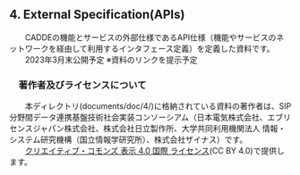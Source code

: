 ## 4. External Specification(APIs) <br>
　　CADDEの機能とサービスの外部仕様であるAPI仕様（機能やサービスのネットワークを経由して利用するインタフェース定義）を定義した資料です。<br>
　　2023年3月末公開予定 ※資料のリンクを提示予定<br>

### 　著作者及びライセンスについて <br>
　　本ディレクトリ(documents/doc/4/)に格納されている資料の著作者は、SIP分野間データ連携基盤技術社会実装コンソーシアム（日本電気株式会社、エブリセンスジャパン株式会社、株式会社日立製作所、大学共同利用機関法人 情報・システム研究機構（国立情報学研究所）、株式会社ザイナス）です。<br>
　　<a rel="license" href="http://creativecommons.org/licenses/by/4.0/">クリエイティブ・コモンズ 表示 4.0 国際 ライセンス</a>(CC BY 4.0)で提供します。<br>
